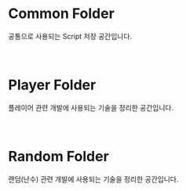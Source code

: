 # Common Folder
공통으로 사용되는 Script 저장 공간입니다.<br><br><br>

# Player Folder
플레이어 관련 개발에 사용되는 기술을 정리한 공간입니다.<br><br><br>

# Random Folder
랜덤(난수) 관련 개발에 사용되는 기술을 정리한 공간입니다.<br><br><br>
